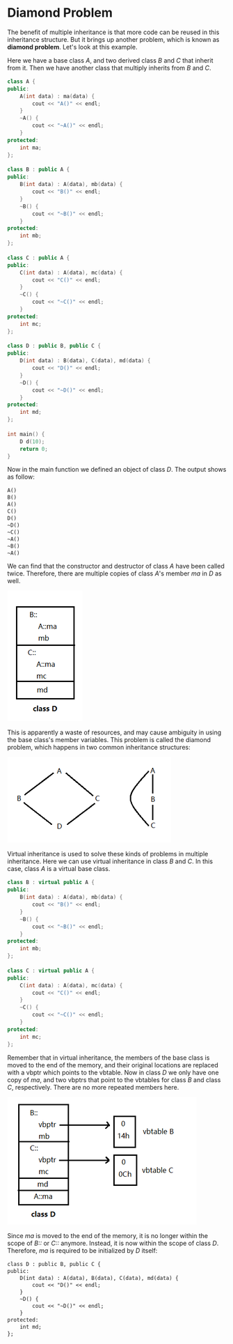 # Diamond Problem

The benefit of multiple inheritance is that more code can be reused in this inheritance structure. But it brings up another problem, which is known as **diamond problem**. Let's look at this example.

Here we have a base class *A*, and two derived class *B* and *C* that inherit from it. Then we have another class that multiply inherits from *B* and *C*.

```cpp
class A {
public:
    A(int data) : ma(data) {
        cout << "A()" << endl;
    }
    ~A() {
        cout << "~A()" << endl;
    }
protected:
    int ma;
};

class B : public A {
public:
    B(int data) : A(data), mb(data) {
        cout << "B()" << endl;
    }
    ~B() {
        cout << "~B()" << endl;
    }
protected:
    int mb;
};

class C : public A {
public:
    C(int data) : A(data), mc(data) {
        cout << "C()" << endl;
    }
    ~C() {
        cout << "~C()" << endl;
    }
protected:
    int mc;
};

class D : public B, public C {
public:
    D(int data) : B(data), C(data), md(data) {
        cout << "D()" << endl;
    }
    ~D() {
        cout << "~D()" << endl;
    }
protected:
    int md;
};

int main() {
    D d(10);
    return 0;
}
```

Now in the main function we defined an object of class *D*. The output shows as follow:

```
A()
B()
A()
C()
D()
~D()
~C()
~A()
~B()
~A()
```

We can find that the constructor and destructor of class *A* have been called twice. Therefore, there are multiple copies of class *A*'s member *ma* in *D* as well. 

![diamond problem 2](../assets/diamond-problem-2.png)

This is apparently a waste of resources, and may cause ambiguity in using the base class's member variables. This problem is called the diamond problem, which happens in two common inheritance structures:

![diamond problem](../assets/diamond-problem.png)

Virtual inheritance is used to solve these kinds of problems in multiple inheritance. Here we can use virtual inheritance in class *B* and *C*. In this case, class *A* is a virtual base class.

```cpp
class B : virtual public A {
public:
    B(int data) : A(data), mb(data) {
        cout << "B()" << endl;
    }
    ~B() {
        cout << "~B()" << endl;
    }
protected:
    int mb;
};

class C : virtual public A {
public:
    C(int data) : A(data), mc(data) {
        cout << "C()" << endl;
    }
    ~C() {
        cout << "~C()" << endl;
    }
protected:
    int mc;
};
```

Remember that in virtual inheritance, the members of the base class is moved to the end of the memory, and their original locations are replaced with a vbptr which points to the vbtable. Now in class *D* we only have one copy of *ma*, and two vbptrs that point to the vbtables for class *B* and class *C*, respectively. There are no more repeated members here.

![diamond problem 3](../assets/diamond-problem-3.png)

Since *ma* is moved to the end of the memory, it is no longer within the scope of *B::* or *C::* anymore. Instead, it is now within the scope of class *D*. Therefore, *ma* is required to be initialized by *D* itself:

```
class D : public B, public C {
public:
    D(int data) : A(data), B(data), C(data), md(data) {
        cout << "D()" << endl;
    }
    ~D() {
        cout << "~D()" << endl;
    }
protected:
    int md;
};
```

